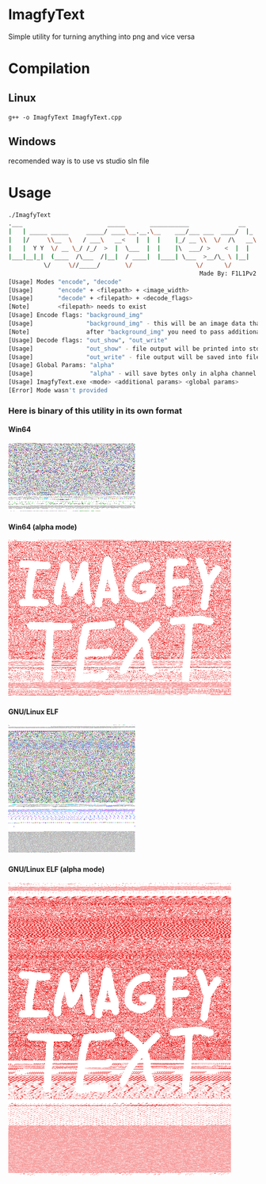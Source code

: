 # ImagfyText
 Simple utility for turning anything into png and vice versa

# Compilation

## Linux
`g++ -o ImagfyText ImagfyText.cpp`

## Windows

recomended way is to use vs studio sln file

# Usage
```bash
./ImagfyText
.___                        _____       ___________              __
|   | _____ _____     _____/ ____\__.__.\__    ___/___ ___  ____/  |_
|   |/     \\__  \   / ___\   __<   |  |  |    |_/ __ \\  \/  /\   __\
|   |  Y Y  \/ __ \_/ /_/  >  |  \___  |  |    |\  ___/ >    <  |  |
|___|__|_|  (____  /\___  /|__|  / ____|  |____| \___  >__/\_ \ |__|
          \/     \//_____/       \/                  \/      \/
                                                      Made By: F1L1Pv2
[Usage] Modes "encode", "decode"
[Usage]       "encode" + <filepath> + <image_width>
[Usage]       "decode" + <filepath> + <decode_flags>
[Note]        <filepath> needs to exist
[Usage] Encode flags: "background_img"
[Usage]               "background_img" - this will be an image data that will be written on
[Note]                after "background_img" you need to pass additional filepath
[Usage] Decode flags: "out_show", "out_write"
[Usage]               "out_show" - file output will be printed into stdout
[Usage]               "out_write" - file output will be saved into file
[Usage] Global Params: "alpha"
[Usage]                "alpha" - will save bytes only in alpha channel
[Usage] ImagfyText.exe <mode> <additional params> <global params>
[Error] Mode wasn't provided
```
### Here is binary of this utility in its own format

#### Win64
![win_64_binary](https://github.com/F1L1Pv2/ImagfyText/blob/main/ImagfyText_win64.exe.png?raw=true)

#### Win64 (alpha mode)
![win_64_binary](https://github.com/F1L1Pv2/ImagfyText/blob/main/ImagfyText_win64_alpha.exe.png?raw=true)

#### GNU/Linux ELF
![linux_binary](https://github.com/F1L1Pv2/ImagfyText/blob/main/ImagfyText_linux.png?raw=true)

#### GNU/Linux ELF (alpha mode)
![linux_binary](https://github.com/F1L1Pv2/ImagfyText/blob/main/ImagfyText_linux_alpha.png?raw=true)
